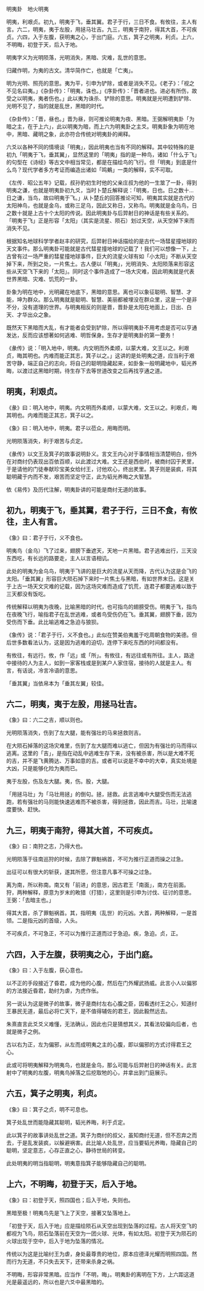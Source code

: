 
明夷卦　地火明夷

明夷，利艰贞。初九，明夷于飞，垂其翼。君子于行，三日不食。有攸往，主人有言。六二，明夷，夷于左股，用拯马壮吉。九三，明夷于南狩，得其大首，不可疾贞。六四，入于左腹，获明夷之心，于出门庭。六五，箕子之明夷，利贞。上六，不明晦，初登于天，后入于地。

明夷字义为光明陨落，光明消失，黑暗、灾难，乱世的意思。

归藏作明，为夷的古文。清华简作亡，也就是「亡夷」。

明为光明、照亮的意思。夷为平，引申为铲除，或者是消失不见。《老子》：「视之不见名曰夷。」《杂卦传》：「明夷，诛也。」《序卦传》：「晋者进也。进必有所伤，故受之以明夷，夷者伤也。」此以夷为诛杀、铲除的意思。明夷就是光明遭到铲除、光明不见了，指的就是乱世，黑暗的时代。

《杂卦传》：「晋，昼也。」晋为昼，则可推论明夷为夜、黑暗。王弼解明夷卦「为暗之主，在于上六」，此以明夷为暗，而上六为明夷卦之主爻。明夷卦象为明在地中，黑暗、藏明之象，此亦符合传统对明夷卦的阐释。

六爻以各种不同的情境谈「明夷」，因此明夷也当有不同的解释。其中较特殊的是初九「明夷于飞，垂其翼」，显然这里的「明夷」指的是一种鸟，诸如「什么于飞」的句型在《诗经》等古文中相当常见，都是在描绘鸟的飞行。但「明夷」到底是什么鸟？现代学者多方考证而编造出诸如「鸣鴺」一类的解释，实不可取。

《左传．昭公五年》记载，叔孙豹初生时他的父亲庄叔为他的一生筮了一卦，得到明夷之谦，也就是明夷卦初九爻，当时卜楚丘解释说：「明夷，日也。日之数十…日之谦，当鸟，故曰明夷于飞。」从卜楚丘的回答推论可知，明夷其实就是古代的太阳神鸟，也就是金乌，或称三足乌，因此又称日，又称鸟。明夷就是金乌鸟，日之数十就是上古十个太阳的传说。因此明夷卦与后羿射日的神话是有些关系的。「明夷于飞」正是形容「太阳」（其实是流星、陨石）划过天空，从天空掉下来而消失不见。

根据知名地球科学学者赵丰的研究，后羿射日神话描绘的是古代一场彗星撞地球的天文事件。那么明夷卦可能就是古代彗星撞地球的记载了！我们可以想像一下，上古曾有过一场严重的彗星撞地球事件，巨大的流星火球有如「小太阳」不断从天空掉下来，所到之处，一片焦土。古人便以「明夷」，光明消失、太阳陨落来形容这些从天空飞下来的「太阳」。同时这个事件造成了一场大灾难，因此明夷就是代表世界黑暗、灾难、饥荒的一卦。

卦象为明在地中，光明藏在地底下，黑暗的意思。离也可以象征聪明、智慧、才能，坤为群众。那么明夷就是聪明、智慧、美丽都被埋没在群众里，这是一个是非不分，没有道理的世界。与明夷相反的则是晋，晋卦是太阳在地面上，日出、白天、才华出众之象。

既然天下黑暗而大乱，有才能者会受到铲除，所以得明夷卦不用考虑是否可以亨通发达，反而应该想著如何逃难、明哲保身。生存才是明夷卦的第一要务！

《彖传》说：「明入地中，明夷。内文明而外柔顺，以蒙大难，文王以之。利艰贞，晦其明也。内难而能正其志，箕子以之。」这讲的是处明夷之道，应当利于艰苦守静，端正自己的志向，将自己的聪明隐藏起来，如卦象一般明藏地中，韬光养晦，以渡过这黑暗时期，待生存下去等世道改变之后再找亨通之道。

## 明夷，利艰贞。

《彖》曰：明入地中，明夷。内文明而外柔顺，以蒙大难，文王以之。利艰贞，晦其明也。内难而能正其志，箕子以之。

《象》曰：明入地中，明夷。君子以莅众，用晦而明。

光明陨落消失，利于艰苦与贞定。

《彖传》以文王及箕子的故事说明卦义。言文王内心对于事情相当清楚明白，但外在对商纣仍表现出百依百顺，以此渡过大难。文王还是西伯时，被商纣囚于羑里，于是请他的门徒奉献珍宝美女给纣王，讨他欢心，终出羑里。箕子则是装疯，将其聪明藏于内而不发，艰苦而坚定守正，此为韬光养晦之大智慧。

依《易传》及历代注解，明夷卦讲的可能是商纣无道的故事。

## 初九，明夷于飞，垂其翼，君子于行，三日不食，有攸往，主人有言。

《象》曰：君子于行，义不食也。

明夷鸟（金乌）飞了过来，翅膀下垂遮天，天地一片黑暗。君子逃难出行，三天没东西吃，有长远的路要走，主人以言语相讥。

此处的明夷为金乌鸟，明夷于飞讲的是巨大的流星从天而降，古代认为这是会飞的太阳。「垂其翼」形容巨大陨石掉下来时一片焦土与黑暗，有如世界末日。这是关于上古一场天文灾难的记载，因为这场灾难而造成了饥荒，连君子都要逃难以致于三天都没有饭吃。

传统解释以明夷为夜晚，比喻黑暗的时代，也可指鸟的翅膀受伤。明夷于飞，指鸟在夜晚飞行，喻指君子在乱世逃难，或者鸟受伤仍在飞。垂其翼，翅膀下垂，因为受伤而下垂。此比喻逃难之急迫与狼狈。

《象传》说：「君子于行，义不食也。」此似在赞美伯夷羞于吃周朝食物的美德。但后世多数看法认为，这是因为逃难的迫切，连停下来吃东西的时间都没有。

有攸往，有远行。攸，作「远」或「所」。有攸往，有远往或有所往。主人，路途中接待的人为主人，如到一家客栈或是到某户人家住宿，接待的人就是主人。有言，有话说，冷言冷语的意思。

「垂其翼」当依帛本为「垂其左翼」较佳。

## 六二，明夷，夷于左股，用拯马壮吉。

《象》曰：六二之吉，顺以则也。

光明陨落消失，伤到了左大腿，能有强壮的马来拯救则吉。

在大陨石掉落的这场灾难里，伤到了左大腿而难以逃亡，但因为有强壮的马而得以逃离。这里的「吉」，是指在动乱中逃难生存下来，没有被杀害，所以是大难不死的吉，并不是飞黄腾达、万事如意的吉。或者可以说是不幸中的大幸，真实处境是大凶，只是能够化险为夷而已。

夷于左股，伤及左大腿。夷，伤。股，大腿。

「用拯马壮」为「马壮用拯」的倒句。拯，拯救。此言逃难中大腿受伤而无法逃跑，若有强壮的马则能快速逃难而不被杀害，得到拯救，因此而吉。马壮，比喻速度要快、赶快。

## 九三，明夷于南狩，得其大首，不可疾贞。

《象》曰：南狩之志，乃得大也。

光明陨落于往南巡狩的时候，去除了罪魁祸首，不可为推行正道而操之过急。

出征可以有很大的斩获，遂其所愿，但注意凡事不可操之过急。

离为南，所以称南。南又有「前进」的意思，因古君王「南面」，南方在前面。狩，两种解释，原意为岁末的畋猎（打猎），这里则是引申为讨伐、征讨的意思。王弼：「去暗主也。」

得其大首，杀了罪魁祸首。其，指明夷（乱世）的元凶。大首，两种解释，一是首领。二是指元凶的首级，人头。

不可疾贞，不可急正，不可以为推行正道而过于急迫。疾，急迫。贞，正。

## 六四，入于左腹，获明夷之心，于出门庭。

《象》曰：入于左腹，获心意也。

以不正的手段接近了昏君，成为他的心腹，然后在门外耀武扬威。此言小人以偏邪的方法接近昏君，助纣为虐，为虎作伥。

另一说认为这是微子的故事，微子是商纣左右心腹之臣，因看透纣王之心，知道纣王暴民无道，最后必将亡天下，是不值得辅佐的君王，因此毅然远去。

朱熹直言此爻爻义难懂，无法确认，因此也只是猜想其义，其看法较偏向后者，也就是微子之例。

古以右为正，左为偏邪，从左而成明夷之主的心腹，即以偏邪的方式讨得君王之心。

此或可将明夷解释为明夷鸟，也就是金乌，那么可能与后羿射日的神话有关。此言射中了明夷的左腹，明夷鸟掉落之后挖取牠的心，并拿出到门庭展示。

## 六五，箕子之明夷，利贞。

《象》曰：箕子之贞，明不可息也。

箕子处乱世而能隐藏其聪明，韬光养晦，利于贞定。

此以箕子的故事讲处乱世之道。箕子为商纣的叔父，虽知商纣无道，但不忍弃之而去，于是乱发装疯，以躲避祸害。此比喻人处乱世，应当要韬光养晦，隐藏自己的聪明，坚定意志，心存正直之心，静待世局的转变。

此处明夷的明当指聪明，明夷意指箕子能够隐藏自己的聪明。

## 上六，不明晦，初登于天，后入于地。

《象》曰：初登于天，照四国也；后入于地，失则也。

黑暗至极！明夷鸟先是飞上了天空，接著又坠落地上。

「初登于天，后入于地」应是描绘陨石从天空出现到坠落的过程。古人将天空飞的都视为飞鸟，陨石坠落前在天空为一团火球、光体，有如太阳。初登于天为陨石的火球出现于空中，后入于地为坠落的情况。

传统以为这是比喻纣王为虐，身处最尊贵的地位，原本应德泽光耀而明照四国。然而行为无道，不只失去天下，还带来杀身之祸。

不明晦，形容非常黑暗。应当作「不明，晦」。明夷卦的离明在下方，上六距这道光是最遥远的，所以也是六爻中最黑暗的。